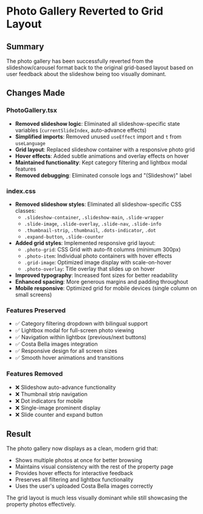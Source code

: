 # Photo Gallery Reverted to Grid Layout

## Summary
The photo gallery has been successfully reverted from the slideshow/carousel format back to the original grid-based layout based on user feedback about the slideshow being too visually dominant.

## Changes Made

### PhotoGallery.tsx
- **Removed slideshow logic**: Eliminated all slideshow-specific state variables (`currentSlideIndex`, auto-advance effects)
- **Simplified imports**: Removed unused `useEffect` import and `t` from `useLanguage`
- **Grid layout**: Replaced slideshow container with a responsive photo grid
- **Hover effects**: Added subtle animations and overlay effects on hover
- **Maintained functionality**: Kept category filtering and lightbox modal features
- **Removed debugging**: Eliminated console logs and "(Slideshow)" label

### index.css
- **Removed slideshow styles**: Eliminated all slideshow-specific CSS classes:
  - `.slideshow-container`, `.slideshow-main`, `.slide-wrapper`
  - `.slide-image`, `.slide-overlay`, `.slide-nav`, `.slide-info`
  - `.thumbnail-strip`, `.thumbnail`, `.dots-indicator`, `.dot`
  - `.expand-button`, `.slide-counter`
- **Added grid styles**: Implemented responsive grid layout:
  - `.photo-grid`: CSS Grid with auto-fit columns (minimum 300px)
  - `.photo-item`: Individual photo containers with hover effects
  - `.grid-image`: Optimized image display with scale-on-hover
  - `.photo-overlay`: Title overlay that slides up on hover
- **Improved typography**: Increased font sizes for better readability
- **Enhanced spacing**: More generous margins and padding throughout
- **Mobile responsive**: Optimized grid for mobile devices (single column on small screens)

### Features Preserved
- ✅ Category filtering dropdown with bilingual support
- ✅ Lightbox modal for full-screen photo viewing
- ✅ Navigation within lightbox (previous/next buttons)
- ✅ Costa Bella images integration
- ✅ Responsive design for all screen sizes
- ✅ Smooth hover animations and transitions

### Features Removed
- ❌ Slideshow auto-advance functionality
- ❌ Thumbnail strip navigation
- ❌ Dot indicators for mobile
- ❌ Single-image prominent display
- ❌ Slide counter and expand button

## Result
The photo gallery now displays as a clean, modern grid that:
- Shows multiple photos at once for better browsing
- Maintains visual consistency with the rest of the property page
- Provides hover effects for interactive feedback
- Preserves all filtering and lightbox functionality
- Uses the user's uploaded Costa Bella images correctly

The grid layout is much less visually dominant while still showcasing the property photos effectively.
